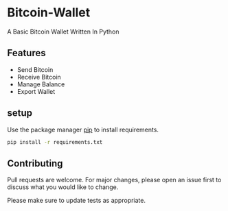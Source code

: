 # Bitcoin-Wallet
A Basic Bitcoin Wallet Written In Python

## Features

- Send Bitcoin
- Receive Bitcoin
- Manage Balance
- Export Wallet


## setup

Use the package manager [pip](https://pip.pypa.io/en/stable/) to install requirements.

```bash
pip install -r requirements.txt
```


## Contributing
Pull requests are welcome. For major changes, please open an issue first to discuss what you would like to change.

Please make sure to update tests as appropriate.
